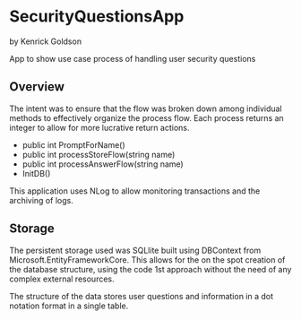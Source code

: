 # SecurityQuestionsApp
by Kenrick Goldson

App to show use case process of handling user security questions


## Overview

The intent was to ensure that the flow was broken down among individual methods to effectively organize the process flow. Each process returns an integer to allow for more lucrative return actions. 

- public int PromptForName()
- public int processStoreFlow(string name)
- public int processAnswerFlow(string name)
- InitDB()

This application uses NLog to allow monitoring transactions and the archiving of logs.



## Storage

The persistent storage used was SQLlite built using DBContext from Microsoft.EntityFrameworkCore. This allows for the on the spot creation of the database structure, using the code 1st approach without the need of any complex external resources.

The structure of the data stores user questions and information in a dot notation format in a single table.
